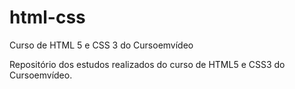 # html-css
 Curso de HTML 5 e CSS 3 do Cursoemvídeo

Repositório dos estudos realizados do curso de HTML5 e CSS3 do Cursoemvídeo.